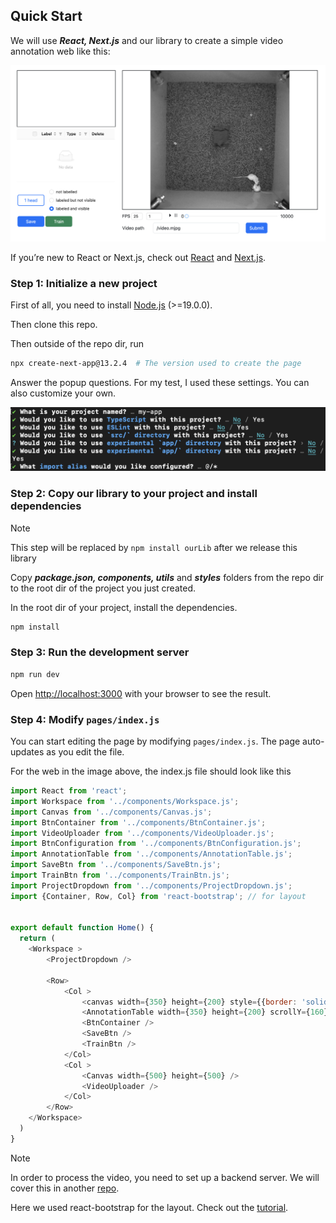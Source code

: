 

## Quick Start

We will use ***React, Next.js*** and our library to create a simple video annotation web like this:

![web_page.png](/public/web_page.png)


If you’re new to React or Next.js, check out [React](https://react.dev/learn) and [Next.js](https://nextjs.org/learn/foundations/about-nextjs).



### Step 1: Initialize a new project

First of all, you need to install [Node.js](https://nodejs.org/en/) (>=19.0.0).

Then clone this repo.

Then outside of the repo dir, run
```bash
npx create-next-app@13.2.4  # The version used to create the page
```

Answer the popup questions. For my test, I used these settings. You can also customize your own.

![nextjs_settings.png](/public/nextjs_settings.png)


### Step 2: Copy our library to your project and install dependencies

> [!NOTE]
> This step will be replaced by `npm install ourLib` after we release this library

Copy ***package.json, components, utils*** and ***styles*** folders from the repo dir to the root dir of the project you just created.

In the root dir of your project, install the dependencies.
```bash
npm install
```


### Step 3: Run the development server

```bash
npm run dev
```

Open [http://localhost:3000](http://localhost:3000) with your browser to see the result.



### Step 4: Modify `pages/index.js` 
You can start editing the page by modifying `pages/index.js`. The page auto-updates as you edit the file.

For the web in the image above, the index.js file should look like this

```javascript
import React from 'react';
import Workspace from '../components/Workspace.js';
import Canvas from '../components/Canvas.js';
import BtnContainer from '../components/BtnContainer.js';
import VideoUploader from '../components/VideoUploader.js';
import BtnConfiguration from '../components/BtnConfiguration.js';
import AnnotationTable from '../components/AnnotationTable.js';
import SaveBtn from '../components/SaveBtn.js';
import TrainBtn from '../components/TrainBtn.js';
import ProjectDropdown from '../components/ProjectDropdown.js';
import {Container, Row, Col} from 'react-bootstrap'; // for layout


export default function Home() {
  return (
    <Workspace >
        <ProjectDropdown />
        
        <Row>
            <Col >
                <canvas width={350} height={200} style={{border: 'solid'}}/>
                <AnnotationTable width={350} height={200} scrollY={160} ellipsis />
                <BtnContainer />
                <SaveBtn />
                <TrainBtn />
            </Col>
            <Col >
                <Canvas width={500} height={500} />
                <VideoUploader />
            </Col>
        </Row>
    </Workspace>
  )
}
```

> [!NOTE]
> In order to process the video, you need to set up a backend server. We will cover this in another [repo](https://github.com/JaneliaSciComp/videoAnnotation_backend/tree/local_usage).

Here we used react-bootstrap for the layout. Check out the [tutorial](https://react-bootstrap.netlify.app/docs/layout/grid/#auto-layout-columns).


